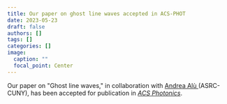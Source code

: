 ```yaml
---
title: Our paper on ghost line waves accepted in ACS-PHOT
date: 2023-05-23
draft: false
authors: []
tags: []
categories: []
image:
  caption: ""
  focal_point: Center
---
```

Our paper on "Ghost line waves,"
in collaboration with [Andrea Alù ](http://www.alulab.org)(ASRC-CUNY),
has been accepted for publication in *[ACS Photonics](https://pubs.acs.org/journal/apchd5)*.